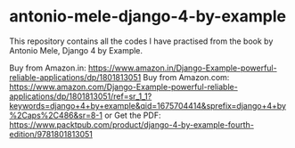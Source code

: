 # antonio-mele-django-4-by-example
This repository contains all the codes I have practised from the book by Antonio Mele, Django 4 by Example.

Buy from Amazon.in: https://www.amazon.in/Django-Example-powerful-reliable-applications/dp/1801813051
Buy from Amazon.com: https://www.amazon.com/Django-Example-powerful-reliable-applications/dp/1801813051/ref=sr_1_1?keywords=django+4+by+example&qid=1675704414&sprefix=django+4+by%2Caps%2C486&sr=8-1
or
Get the PDF: https://www.packtpub.com/product/django-4-by-example-fourth-edition/9781801813051
